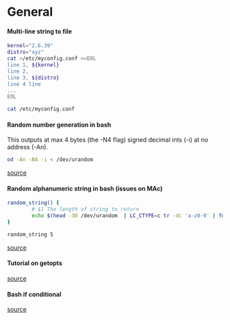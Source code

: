 # General

#### Multi-line string to file

```Bash
kernel="2.6.39"
distro="xyz"
cat >/etc/myconfig.conf <<EOL
line 1, ${kernel}
line 2, 
line 3, ${distro}
line 4 line
... 
EOL

cat /etc/myconfig.conf
```

#### Random number generation in bash

This outputs at max 4 bytes (the -N4 flag) signed decimal ints (-i) at no address (-An).

```Bash
od -An -N4 -i < /dev/urandom
```

[source](https://coderwall.com/p/s2ttyg/random-number-generator-in-bash)

#### Random alphanumeric string in bash (issues on MAc)

```Bash
random_string() {
        # $1 The length of string to return
        echo $(head -30 /dev/urandom  | LC_CTYPE=c tr -dc 'a-z0-9' | fold -w $1 | head -n 1)
}

random_string 5
```

[source](https://www.saotn.org/bash-function-to-generate-a-random-alphanumeric-string/)

#### Tutorial on getopts

[source](https://www.shellscript.sh/tips/getopts/)

#### Bash if conditional

[source](https://www.shell-tips.com/bash/how-to-script-powerful-bash-if-statement/)
